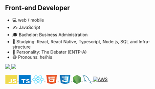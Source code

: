 ## Front-end Developer

- 💻 web / mobile
- ✍ JavaScript
- 🎓 Bachelor: Business Administration
- 🌱 Studying: React, React Native, Typescript, Node.js, SQL and Infra-structure
- 📢 Personality: The Debater (ENTP-A)
- 😄 Pronouns: he/his


<div>
  <a href="https://github.com/joaocorreia92">
  <img height="150em" src="https://github-readme-stats.vercel.app/api?username=joaocorreia92&show_icons=true&theme=tokyonight&include_all_commits=true&count_private=true"/>
  <img height="150em" src="https://github-readme-stats.vercel.app/api/top-langs/?username=joaocorreia92&layout=compact&langs_count=7&theme=tokyonight"/>
</div>
<div style="display: inline_block"><br>
  <img align="center" alt="javascript" height="30" width="40" src="https://raw.githubusercontent.com/devicons/devicon/master/icons/javascript/javascript-plain.svg">
  <img align="center" alt="typescript" height="30" width="40" src="https://raw.githubusercontent.com/devicons/devicon/master/icons/typescript/typescript-plain.svg">
  <img align="center" alt="React" height="30" width="40" src="https://raw.githubusercontent.com/devicons/devicon/master/icons/react/react-original.svg">
  <img align="center" alt="HTML" height="30" width="40" src="https://raw.githubusercontent.com/devicons/devicon/master/icons/html5/html5-original.svg">
  <img align="center" alt="CSS" height="30" width="40" src="https://raw.githubusercontent.com/devicons/devicon/master/icons/css3/css3-original.svg">
  <img align="center" alt="nojejs" height="30" width="auto" src="https://raw.githubusercontent.com/github/explore/80688e429a7d4ef2fca1e82350fe8e3517d3494d/topics/nodejs/nodejs.png">
  <img align="center" alt="MySQL" height="30" width="auto" src="https://raw.githubusercontent.com/devicons/devicon/master/icons/mysql/mysql-original.svg">
  <img align="center" alt="AWS" height="30" width="auto" src="https://cdn.jsdelivr.net/gh/devicons/devicon/icons/amazonwebservices/amazonwebservices-original.svg">      
</div>
